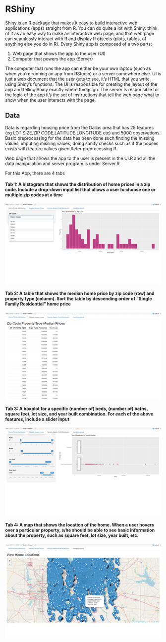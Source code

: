 # RShiny
Shiny is an R package that makes it easy to build interactive web applications (apps) straight from R. You can do quite a lot with Shiny: think of it as an easy way to make an interactive web page, and that web page can seamlessly interact with R and display R objects (plots, tables, of anything else you do in R). 
Every Shiny app is composed of a two parts:

1. Web page that shows the app to the user (UI)
2. Computer that powers the app (Server)

The computer that runs the app can either be your own laptop (such as when you’re running an app from RStudio) or a server somewhere else. 
UI is just a web document that the user gets to see, it’s HTML that you write using Shiny’s functions. The UI is responsible for creating the layout of the app and telling Shiny exactly where things go. 
The server is responsible for the logic of the app it’s the set of instructions that tell the web page what to show when the user interacts with the page.

## Data
Data is regarding housing price from the Dallas area that has 25 features (eg LOT SIZE,ZIP CODE,LATITUDE,LONGITUDE etc) and 5000 observations.
Basic preprocessing for the data has been done such finding the missing values, imputing missing values, doing sanity checks such as if the houses exists with feature values given.Refer preprocessing.R 

Web page that shows the app to the user is present in the UI.R and all the data manipulation and server program is under Server.R

For this App, there are 4 tabs

#### Tab 1: A histogram that shows the distribution of home prices in a zip code. Include a drop-down input list that allows a user to choose one or multiple zip codes at a time
![](Pictures/RShiny_Tab1.png)

#### Tab 2: A table that shows the median home price by zip code (row) and property type (column). Sort the table by descending order of “Single Family Residential” home price
![](Pictures/RShiny_Tab2.png)

#### Tab 3: A boxplot for a specific (number of) beds, (number of) baths, square feet, lot size, and year built combination. For each of the above features, include a slider input
![](Pictures/RShiny_Tab3.png)

#### Tab 4: A map that shows the location of the home. When a user hovers over a particular property, s/he should be able to see basic information about the property, such as square feet, lot size, year built, etc.
![](Pictures/RShiny_Tab4.png)
